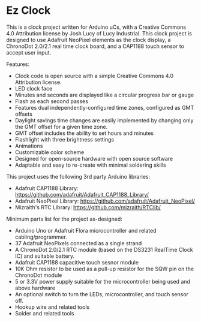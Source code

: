 Ez Clock
=====

This is a clock project written for Arduino uCs, with a Creative Commons 4.0 Attribution license by Josh Lucy of Lucy Industrial. This clock project is designed to use Adafruit NeoPixel elements as the clock display, a ChronoDot 2.0/2.1 real time clock board, and a CAP1188 touch sensor to accept user input.

Features:
 - Clock code is open source with a simple Creative Commons 4.0 Attribution license.
 - LED clock face
 - Minutes and seconds are displayed like a circular progress bar or gauge
 - Flash as each second passes
 - Features dual independently-configured time zones, configured as GMT offsets
 - Daylight savings time changes are easily implemented by changing only the GMT offset for a given time zone.
 - GMT offset includes the ability to set hours and minutes
 - Flashlight with three brightness settings
 - Animations
 - Customizable color scheme
 - Designed for open-source hardware with open source software
 - Adaptable and easy to re-create with minimal soldering skills

This project uses the following 3rd party Arduino libraries:
 - Adafruit CAP1188 Library: https://github.com/adafruit/Adafruit_CAP1188_Library/
 - Adafruit NeoPixel Library: https://github.com/adafruit/Adafruit_NeoPixel/
 - Mizraith's RTC Library: https://github.com/mizraith/RTClib/

Minimum parts list for the project as-designed:
 - Arduino Uno or Adafruit Flora microcontroller and related cabling/programmer.
 - 37 Adafruit NeoPixels connected as a single strand
 - A ChronoDot 2.0/2.1 RTC module (based on the DS3231 RealTime Clock IC) and suitable battery.
 - Adafruit CAP1188 capacitive touch sesnor module
 - 10K Ohm resistor to be used as a pull-up resistor for the SQW pin on the ChronoDot module
 - 5 or 3.3V power supply suitable for the microcontroller being used and above hardware
 - An optional switch to turn the LEDs, microcontroller, and touch sensor off.
 - Hookup wire and related tools
 - Solder and related tools
